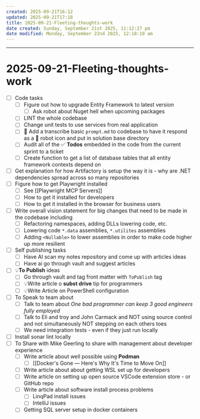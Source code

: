 ```yaml
---
created: 2025-09-21T16:12
updated: 2025-09-21T17:18
title: 2025-09-21-Fleeting-thoughts-work
date created: Sunday, September 21st 2025, 11:12:27 pm
date modified: Monday, September 22nd 2025, 12:18:19 am
---
```


***

# 2025-09-21-Fleeting-thoughts-work
- [ ] Code tasks
	- [ ] Figure out how to upgrade Entity Framework to latest version
		- [ ] Ask robot about Nuget hell when upcoming packages
	- [ ] LINT the whole codebase
	- [ ] Change unit tests to use services from real application
	- [ ] 🤖 Add a transcribe basic `prompt.md` to codebase to have it respond as a 🤖 robot icon and put in solution base directory
	- [ ] Audit all of the ✅ **Todos** embedded in the code from the current sprint to a ticket
	- [ ] Create function to get a list of database tables that all entity framework contexts depend on
- [ ] Get explanation for how Artifactory is setup the way it is - why are .NET dependencies spread across so many repositories 
- [ ] Figure how to get Playwright installed 
	- [ ] See [[Playwright MCP Servers]]
	- [ ] How to get it installed for developers
	- [ ] How to get it installed in the browser for business users
- [ ] Write overall vision statement for big changes that need to be made in the codebase including 
	- [ ] Refactoring namespaces, adding DLLs lowering code, etc.
	- [ ] Lowering code `*.data` assemblies, `*.utilites` assemblies
	- [ ] Adding `<Nullable>` to lower assemblies in order to make code higher up more resilient
- [ ] Self publishing tasks
	- [ ] Have AI scan my notes repository and come up with articles ideas
	- [ ] Have ai go through vault and suggest articles
- [ ] 💡**To Publish** ideas
	- [ ] Go through vault and tag front matter with `ToPublish` tag
	- [ ] 💡Write article o  **subst drive** tip for programmers
	- [ ] 💡Write Article on  PowerShell configuration 
- [ ] To Speak to team about
	- [ ] Talk to team about *One bad programmer can keep 3 good engineers fully employed*
	- [ ] Talk to Eli and troy and John Carmack and NOT using source control and not simultaneously NOT stepping on each others toes
	- [ ] We need integration tests - even if they just run locally
- [ ] Install sonar lint locally
- [ ] To Share with Mike Geerling to share with management about developer experience
	- [ ] Write article about well possible using **Podman**
		- [ ] [[Docker's Gone — Here's Why It's Time to Move On]]
	- [ ] Write article about about getting WSL set up for developers
	- [ ] Write article on setting up open source VSCode extension store - or GitHub repo 
	- [ ] Write article about software install process problems 
		- [ ] LinqPad install issues
		- [ ] IntelliJ issues
	- [ ] Getting SQL server setup in docker containers

